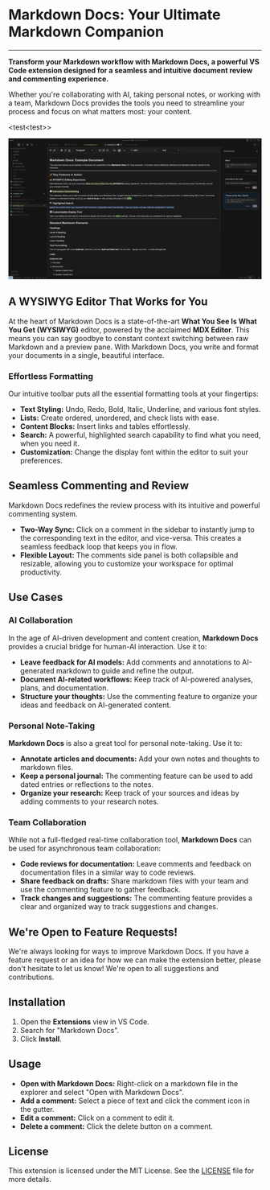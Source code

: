 # Markdown Docs: Your Ultimate Markdown Companion

***

**Transform your Markdown workflow with Markdown Docs, a powerful VS Code extension designed for a seamless and intuitive document review and commenting experience.**

Whether you're collaborating with AI, taking personal notes, or working with a team, Markdown Docs provides the tools you need to streamline your process and focus on what matters most: your content.

\<test\<test>>

![Markdown Docs Screenshot](media/screenshot.png)

## A WYSIWYG Editor That Works for You

At the heart of Markdown Docs is a state-of-the-art **What You See Is What You Get (WYSIWYG)** editor, powered by the acclaimed **MDX Editor**. This means you can say goodbye to constant context switching between raw Markdown and a preview pane. With Markdown Docs, you write and format your documents in a single, beautiful interface.

### Effortless Formatting

Our intuitive toolbar puts all the essential formatting tools at your fingertips:

* **Text Styling:** Undo, Redo, Bold, Italic, Underline, and various font styles.
* **Lists:** Create ordered, unordered, and check lists with ease.
* **Content Blocks:** Insert links and tables effortlessly.
* **Search:** A powerful, highlighted search capability to find what you need, when you need it.
* **Customization:** Change the display font within the editor to suit your preferences.

## Seamless Commenting and Review

Markdown Docs redefines the review process with its intuitive and powerful commenting system.

* **Two-Way Sync:** Click on a comment in the sidebar to instantly jump to the corresponding text in the editor, and vice-versa. This creates a seamless feedback loop that keeps you in flow.
* **Flexible Layout:** The comments side panel is both collapsible and resizable, allowing you to customize your workspace for optimal productivity.

## Use Cases

### AI Collaboration

In the age of AI-driven development and content creation, **Markdown Docs** provides a crucial bridge for human-AI interaction. Use it to:

* **Leave feedback for AI models:** Add comments and annotations to AI-generated markdown to guide and refine the output.
* **Document AI-related workflows:** Keep track of AI-powered analyses, plans, and documentation.
* **Structure your thoughts:** Use the commenting feature to organize your ideas and feedback on AI-generated content.

### Personal Note-Taking

**Markdown Docs** is also a great tool for personal note-taking. Use it to:

* **Annotate articles and documents:** Add your own notes and thoughts to markdown files.
* **Keep a personal journal:** The commenting feature can be used to add dated entries or reflections to the notes.
* **Organize your research:** Keep track of your sources and ideas by adding comments to your research notes.

### Team Collaboration

While not a full-fledged real-time collaboration tool, **Markdown Docs** can be used for asynchronous team collaboration:

* **Code reviews for documentation:** Leave comments and feedback on documentation files in a similar way to code reviews.
* **Share feedback on drafts:** Share markdown files with your team and use the commenting feature to gather feedback.
* **Track changes and suggestions:** The commenting feature provides a clear and organized way to track suggestions and changes.

## We're Open to Feature Requests!

We're always looking for ways to improve Markdown Docs. If you have a feature request or an idea for how we can make the extension better, please don't hesitate to let us know! We're open to all suggestions and contributions.

## Installation

1. Open the **Extensions** view in VS Code.
2. Search for "Markdown Docs".
3. Click **Install**.

## Usage

* **Open with Markdown Docs:** Right-click on a markdown file in the explorer and select "Open with Markdown Docs".
* **Add a comment:** Select a piece of text and click the comment icon in the gutter.
* **Edit a comment:** Click on a comment to edit it.
* **Delete a comment:** Click the delete button on a comment.

## License

This extension is licensed under the MIT License. See the [LICENSE](LICENSE) file for more details.